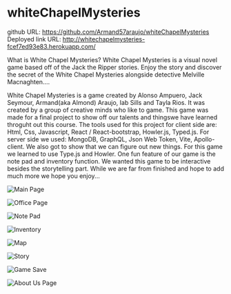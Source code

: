 # whiteChapelMysteries
github URL: https://github.com/Armand57araujo/whiteChapelMysteries
Deployed link URL: http://whitechapelmysteries-fcef7ed93e83.herokuapp.com/

What is White Chapel Mysteries? White Chapel Mysteries is a visual novel game based off of the Jack the Ripper stories. Enjoy the story and discover the secret of the White Chapel Mysteries alongside detective Melville Macnaghten....

White Chapel Mysteries is a game created by Alonso Ampuero, Jack Seymour, Armand(aka Almond) Araujo, Iab Sills and Tayla Rios. It was created by a group of creative minds who like to game. This game was made for a final project to show off our talents and thingswe have learned throguht out this course. The tools used for this project for client side are: Html, Css, Javascript, React / React-bootstrap, Howler.js, Typed.js. For server side we used: MongoDB, GraphQL, Json Web Token, Vite, Apollo-client. We also got to show that we can figure out new things. For this game we learned to use Type.js and Howler. One fun feature of our game is the note pad and inventory function. We wanted this game to be interactive besides the storytelling part. While we are far from finished and hope to add much more we hope you enjoy...

![Main Page](<Screenshot 2023-12-14 at 5.31.59 PM.png>)

![Office Page](<Screenshot 2023-12-14 at 5.34.17 PM.png>)

![Note Pad](<Screenshot 2023-12-14 at 5.34.26 PM.png>)

![Inventory](<Screenshot 2023-12-14 at 5.34.35 PM.png>)

![Map](<Screenshot 2023-12-14 at 5.34.46 PM.png>)

![Story](<Screenshot 2023-12-14 at 5.33.29 PM.png>)

![Game Save](<Screenshot 2023-12-14 at 5.35.25 PM.png>)

![About Us Page](<Screenshot 2023-12-14 at 5.35.53 PM.png>)


